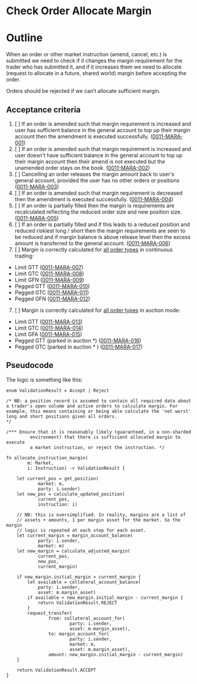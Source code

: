 # Check Order Allocate Margin

# Outline

When an order or other market instruction (amend, cancel, etc.) is submitted we need to check if it changes the margin requirement for the trader who has submitted it, and if it increases them we need to allocate (request to allocate in a future, shared world) margin before accepting the order.

Orders should be rejected if we can’t allocate sufficient margin.

## Acceptance criteria

1. [ ] If an order is amended such that margin requirement is increased and user has sufficient balance in the general account to top up their margin account then the amendment is executed successfully. (<a name="0011-MARA-001" href="#0011-MARA-001">0011-MARA-001</a>)
2. [ ] If an order is amended such that margin requirement is increased and user doesn't have sufficient balance in the general account to top up their margin account then their amend is not executed but the unamended order stays on the book. (<a name="0011-MARA-002" href="#0011-MARA-002">0011-MARA-002</a>)
3. [ ] Cancelling an order releases the margin amount back to user's general account, provided the user has no other orders or positions (<a name="0011-MARA-003" href="#0011-MARA-003">0011-MARA-003</a>) 
4. [ ] If an order is amended such that margin requirement is decreased then the amendment is executed successfully. (<a name="0011-MARA-004" href="#0011-MARA-004">0011-MARA-004</a>)
5. [ ] If an order is partially filled then the margin is requirements are recalculated reflecting the reduced order size and new position size. (<a name="0011-MARA-005" href="#0011-MARA-005">0011-MARA-005</a>)
6. [ ] If an order is partially filled and if this leads to a reduced position and reduced riskiest long / short then the margin requirements are seen to be reduced and if margin balance is above release level then the excess amount is transferred to the general account. (<a name="0011-MARA-006" href="#0011-MARA-006">0011-MARA-006</a>)
7. [ ] Margin is correctly calculated for [all order types](./0014-ORDT-order_types.md) in continuous trading: 
- Limit GTT (<a name="0011-MARA-007" href="#0011-MARA-007">0011-MARA-007</a>)
- Limit GTC (<a name="0011-MARA-008" href="#0011-MARA-008">0011-MARA-008</a>)
- Limit GFN (<a name="0011-MARA-009" href="#0011-MARA-009">0011-MARA-009</a>)
- Pegged GTT (<a name="0011-MARA-010" href="#0011-MARA-010">0011-MARA-010</a>)
- Pegged GTC (<a name="0011-MARA-011" href="#0011-MARA-011">0011-MARA-011</a>)
- Pegged GFN (<a name="0011-MARA-012" href="#0011-MARA-012">0011-MARA-012</a>)
7. [ ] Margin is correctly calculated for [all order types](./0014-ORDT-order_types.md) in auction mode: 
- Limit GTT (<a name="0011-MARA-013" href="#0011-MARA-013">0011-MARA-013</a>)
- Limit GTC (<a name="0011-MARA-014" href="#0011-MARA-014">0011-MARA-014</a>)
- Limit GFA (<a name="0011-MARA-015" href="#0011-MARA-015">0011-MARA-015</a>)
- Pegged GTT (parked in auction \*) (<a name="0011-MARA-016" href="#0011-MARA-016">0011-MARA-016</a>)
- Pegged GTC (parked in auction \* ) (<a name="0011-MARA-017" href="#0011-MARA-017">0011-MARA-017</a>)



## Pseudocode

The logic is something like this:

```
enum ValidationResult = Accept | Reject

/* NB: a position record is assumed to contain all required data about a trader's open volume and active orders to calculate margin. For example, this means containing or being able calculate the 'net worst' long and short positions given all orders.
*/

/*** Ensure that it is reasonably likely (guaranteed, in a non-sharded 
		 environment) that there is sufficient allocated margin to execute 
		 a market instruction, or reject the instruction. */

fn allocate_instruction_margin(
		m: Market, 
		i: Instruction) -> ValidationResult {

	let current_pos = get_position(
			market: m, 
			party: i.sender)
	let new_pos = calculate_updated_position(
			current_pos, 
			instruction: i)
	
	// NB: this is oversimplified. In reality, margins are a list of 
	// assets + amounts, 1 per margin asset for the market. So the margin
	// logic is repeated at each step for each asset.
	let current_margin = margin_account_balance(
			party: i.sender, 
			market: m)
	let new_margin = calculate_adjusted_margin(
			current_pos,
			new_pos,
			current_margin)

	if new_margin.initial_margin > current_margin {
		let available = collateral_account_balance(
			party: i.sender, 
			asset: m.margin_asset)
		if available < new_margin.initial_margin - current_margin { 
			return ValidationResult.REJECT
		}		
		request_transfer(
				from: collateral_account_for(
						party: i.sender, 
						asset: m.margin_asset),
				to: margin_account_for(
						party: i.sender,
						market: m, 
						asset: m.margin_asset),
				amount: new_margin.initial_margin - current_margin)
	}
	
	return ValidationResult.ACCEPT
}
```
